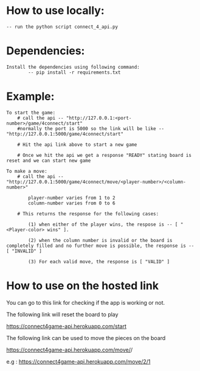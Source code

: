 # How to use locally:
	-- run the python script connect_4_api.py

# Dependencies:
	Install the dependencies using following command:
			-- pip install -r requirements.txt
	


# Example:

	To start the game:
		# call the api -- "http://127.0.0.1:<port-number>/game/4connect/start"
		#normally the port is 5000 so the link will be like --"http://127.0.0.1:5000/game/4connect/start"

		# Hit the api link above to start a new game

		# Once we hit the api we get a response "READY" stating board is reset and we can start new game

	To make a move:
		# call the api -- "http://127.0.0.1:5000/game/4connect/move/<player-number>/<column-number>"

			player-number varies from 1 to 2
			column-number varies from 0 to 6

		# This returns the response for the following cases:

			(1) when either of the player wins, the respose is -- [ "<Player-color> wins" ].

			(2) when the column number is invalid or the board is completely filled and no further move is possible, the response is -- [ "INVALID" ]

			(3) For each valid move, the response is [ "VALID" ]

# How to use on the hosted link

You can go to this link for checking if the app is working or not.



The following link will reset the board to play

https://connect4game-api.herokuapp.com/start

The following link can be used to move the pieces on the board

https://connect4game-api.herokuapp.com/move/<player number>/<tile number>

e.g : https://connect4game-api.herokuapp.com/move/2/1